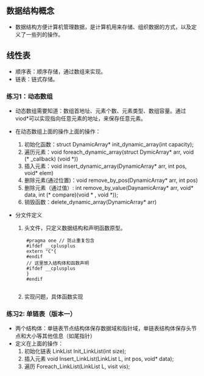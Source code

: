 ## 数据结构概念

* 数据结构方便计算机管理数据，是计算机用来存储、组织数据的方式，以及定义了一些列的操作。

## 线性表
* 顺序表：顺序存储，通过数组来实现。
* 链表：链式存储。

### 练习1：动态数组

- 动态数组需要知道：数组首地址、元素个数、元素类型、数组容量。通过viod*可以实现指向任意元素的地址，来保存任意元素。
- 在动态数组上面的操作上面的操作：
	1. 初始化函数：struct DynamicArray* init_dynamic_array(int capacity);
	2. 遍历元素：void foreach_dynamic_array(struct DymicArray* arr, void (* _callback) (void *))
	3. 插入元素：void insert_dynamic_array(DynamicArray* arr, int pos, void* elem)
	4. 删除元素(通过位置)：void remove_by_pos(DynamicArray* arr, int pos)
	5. 删除元素（通过值）: int remove_by_value(DaynamicArray* arr, void* data, int (* compare)(void * , void *));
	6. 销毁函数：delete_dynamic_array(DynamicArray* arr)
- 分文件定义
	1. 头文件，只定义数据结构和声明函数原型。
	
	```
		#pragma one // 防止重复包含
		#ifdef __cplusplus
		extern "C"{
		#endif
		// 这里放入结构体和函数声明
		#ifdef __cplusplus
		}
		#endif
		
	```
	
	2. 实现问题，具体函数实现
		
### 练习2: 单链表（版本一）
- 两个结构体：单链表节点结构体保存数据域和指针域，单链表结构体保存头节点和大小等其他信息（如尾指针）
- 定义在上面的操作：
	1. 初始化链表 LinkList Init_LinkList(int size);
	2. 插入元素 void Insert_LinkList(LinkList L, int pos, void* data);
	3. 遍历 Foreach_LinkList(LinkList L, visit vis);

